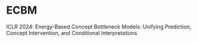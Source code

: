 # ECBM
ICLR 2024: Energy-Based Concept Bottleneck Models: Unifying Prediction, Concept Intervention, and Conditional Interpretations

